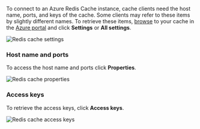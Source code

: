 To connect to an Azure Redis Cache instance, cache clients need the host name, ports, and keys of the cache. Some clients may refer to these items by slightly different names. To retrieve these items, [browse](../articles/redis-cache/cache-configure.md#configure-redis-cache-settings) to your cache in the [Azure portal](https://portal.azure.com) and click **Settings** or **All settings**.

![Redis cache settings](media/redis-cache-access-keys/redis-cache-settings.png)

### Host name and ports
To access the host name and ports click **Properties**.

![Redis cache properties](media/redis-cache-access-keys/redis-cache-properties.png)

### Access keys
To retrieve the access keys, click **Access keys**.

![Redis cache access keys](media/redis-cache-access-keys/redis-cache-access-keys.png)


